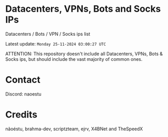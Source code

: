 # Datacenters, VPNs, Bots and Socks IPs
 
Datacenters / Bots / VPN / Socks ips list

Latest update: `Monday 25-11-2024 03:00:27 UTC` 

ATTENTION: This repository doesn't include all Datacenters, VPNs, Bots & Socks ips, 
but should include the vast majority of common ones.

# Contact
Discord: naoestu

# Credits
nãoéstu, brahma-dev, scriptzteam, ejrv, X4BNet and TheSpeedX

